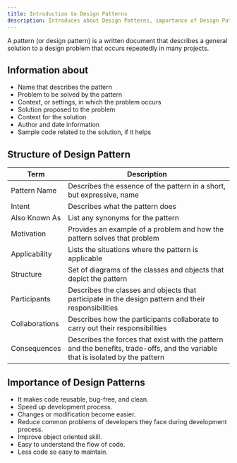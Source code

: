 ```yaml
---
title: Introduction to Design Patterns
description: Introduces about Design Patterns, importance of Design Patterns, and how to implement Design Patterns in your code.
---
```

A pattern (or design pattern) is a written document that describes a general solution 
to a design problem that occurs repeatedly in many projects. 

## Information about

- Name that describes the pattern
- Problem to be solved by the pattern
- Context, or settings, in which the problem occurs
- Solution proposed to the problem
- Context for the solution
- Author and date information
- Sample code related to the solution, if it helps


## Structure of Design Pattern

| Term            | Description                                                                                                                     |
| --------------- | ------------------------------------------------------------------------------------------------------------------------------- |
| Pattern Name    | Describes the essence of the pattern in a short, but expressive, name                                                           |
| Intent          | Describes what the pattern does                                                                                                 |
| Also Known As   | List any synonyms for the pattern                                                                                               |
| Motivation      | Provides an example of a problem and how the pattern solves that problem                                                        |
| Applicability   | Lists the situations where the pattern is applicable                                                                            |
| Structure       | Set of diagrams of the classes and objects that depict the pattern                                                              |
| Participants    | Describes the classes and objects that participate in the design pattern and their responsibilities                             |
| Collaborations  | Describes how the participants collaborate to carry out their responsibilities                                                  |
| Consequences    | Describes the forces that exist with the pattern and the benefits, trade-offs, and the variable that is isolated by the pattern |

## Importance of Design Patterns

- It makes code reusable, bug-free, and clean.
- Speed up development process.
- Changes or modification become easier.
- Reduce common problems of developers they face during development process.
- Improve object oriented skill.
- Easy to understand the flow of code.
- Less code so easy to maintain.
